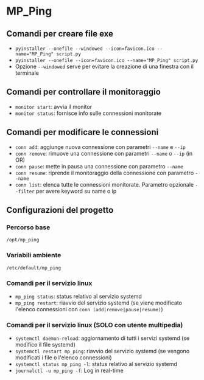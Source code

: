 # MP_Ping

## Comandi per creare file exe
- `pyinstaller --onefile --windowed --icon=favicon.ico --name="MP_Ping" script.py`
- `pyinstaller --onefile --icon=favicon.ico --name="MP_Ping" script.py`
- Opzione `--windowed` serve per evitare la creazione di una finestra con il terminale
 
## Comandi per controllare il monitoraggio
- `monitor start`: avvia il monitor
- `monitor status`: fornisce info sulle connessioni monitorate

## Comandi per modificare le connessioni
- `conn add`: aggiunge nuova connessione con parametri `--name` e `--ip`
- `conn remove`: rimuove una connessione con parametri `--name` o `--ip` (in OR)
- `conn pause`: mette in pausa una connessione con parametro `--name`
- `conn resume`: riprende il monitoraggio della connessione con parametro `--name`
- `conn list`: elenca tutte le connessioni monitorate. Parametro opzionale `--filter` per avere keyword su name o ip

## Configurazioni del progetto
### Percorso base
`/opt/mp_ping`

### Variabili ambiente
`/etc/default/mp_ping`

### Comandi per il servizio linux
- `mp_ping status`: status relativo al servizio systemd
- `mp_ping restart`: riavvio del servizio systemd (se viene modificato l'elenco connessioni con `conn (add|remove|pause|resume)`)

### Comandi per il servizio linux (SOLO con utente multipedia)
- `systemctl daemon-reload`: aggiornamento di tutti i servizi systemd (se modifico il file systemd)
- `systemctl restart mp_ping`: riavvio del servizio systemd (se vengono modificati i file o l'elenco connessioni)
- `systemctl status mp_ping -l`: status relativo al servizio systemd
- `journalctl -u mp_ping -f`: Log in real-time
